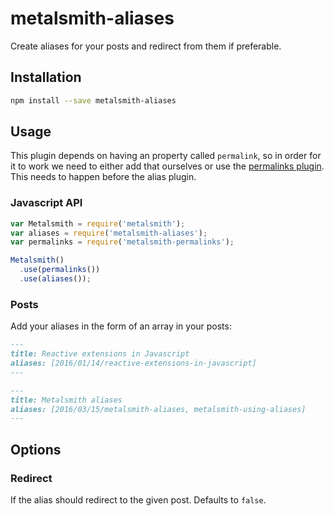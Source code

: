 metalsmith-aliases
===============

Create aliases for your posts and redirect from them if preferable.

## Installation

```sh
npm install --save metalsmith-aliases
```

## Usage

This plugin depends on having an property called `permalink`, so in order for it to work we need to
either add that ourselves or use the [permalinks plugin](https://github.com/segmentio/metalsmith-permalinks).
This needs to happen before the alias plugin.

### Javascript API

```javascript
var Metalsmith = require('metalsmith');
var aliases = require('metalsmith-aliases');
var permalinks = require('metalsmith-permalinks');

Metalsmith()
  .use(permalinks())
  .use(aliases());
```

### Posts
Add your aliases in the form of an array in your posts:

```markdown
---
title: Reactive extensions in Javascript
aliases: [2016/01/14/reactive-extensions-in-javascript]
---
```

```markdown
---
title: Metalsmith aliases
aliases: [2016/03/15/metalsmith-aliases, metalsmith-using-aliases]
---
```

## Options

### Redirect
If the alias should redirect to the given post. Defaults to `false`.